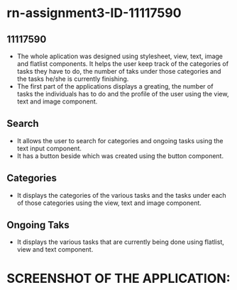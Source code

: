 # rn-assignment3-ID-11117590
## 11117590
- The whole aplication was designed using stylesheet, view, text, image and flatlist components. It helps the user keep track of the categories of tasks they have to do, the number of taks under those categories and the tasks he/she is currently finishing.
- The first part of the applications displays a greating, the number of tasks the individuals has to do and the profile of the user using the view, text and image component.

## Search
- It allows the user to search for categories and ongoing tasks using the text input component.
- It  has a button beside which was created using the button component.

## Categories
- It displays the categories of the various tasks and the tasks under each of those categories using the view, text and image component.

## Ongoing Taks
- It displays the various tasks that are currently being done using flatlist, view and text component. 
 
# SCREENSHOT OF THE APPLICATION:


